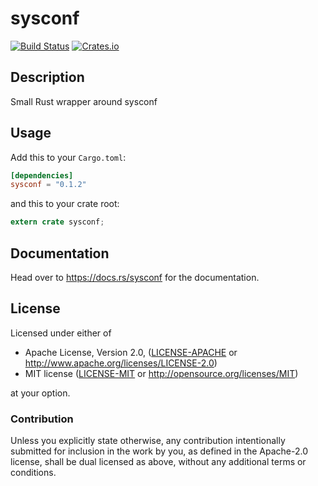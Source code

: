 # sysconf
[![Build Status](https://travis-ci.org/zerocostgoods/sysconf.rs.svg?branch=master)](https://travis-ci.org/gmjosack/sysconf.rs)
[![Crates.io](https://img.shields.io/crates/v/sysconf.svg)](https://crates.io/crates/sysconf)

## Description
Small Rust wrapper around sysconf

## Usage

Add this to your `Cargo.toml`:

```toml
[dependencies]
sysconf = "0.1.2"
```

and this to your crate root:

```rust
extern crate sysconf;
```

## Documentation

Head over to https://docs.rs/sysconf for the documentation.

## License

Licensed under either of

 * Apache License, Version 2.0, ([LICENSE-APACHE](LICENSE-APACHE) or http://www.apache.org/licenses/LICENSE-2.0)
 * MIT license ([LICENSE-MIT](LICENSE-MIT) or http://opensource.org/licenses/MIT)

at your option.

### Contribution

Unless you explicitly state otherwise, any contribution intentionally submitted
for inclusion in the work by you, as defined in the Apache-2.0 license, shall be dual licensed as above, without any
additional terms or conditions.
